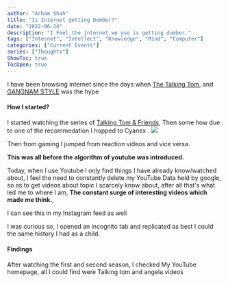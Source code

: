 ```yaml
---
author: "Arham Shah"
title: "Is Internet getting Dumber?"
date: "2022-06-24"
description: "I Feel the internet we use is getting dumber."
tags: ["Internet", "Intellect", "Knowledge", "Mind", "Computer"]
categories: ["Current Events"]
series: ["Thoughts"]
ShowToc: true
TocOpen: true
---
```

I have been browsing internet since the days when [The Talking Tom](https://en.wikipedia.org/wiki/Talking_Tom_%26_Friends#Talking_Tom), and [GANGNAM STYLE](https://www.youtube.com/watch?v=9bZkp7q19f0) was the hype

#### How I started?
I started watching the series of [Talking Tom & Friends](https://www.youtube.com/playlist?list=PL2DBcdm4eKchvBWCHzmkuE_WSXgPaS1Mn), Then some how due to one of the recommedation I hopped to Cyanex .
![](https://blog.thatguymakes.me/images/Cyanex.jpg)

Then from gaming I jumped from reaction videos and vice versa.

**This was all before the algorithm of youtube was introduced.**

Today, when I use Youtube I only find things I have already know/watched about, I feel the need to constantly delete my YouTube Data held by google, so as to get videos about topic I scarcely know about, 
after all that's what led me to where I am, **The constant surge of interesting videos which made me think.**,

I can see this in my Instagram feed as well






I was curious so, I opened an incognito tab and replicated as best I could the same history I had as a child.

#### Findings
After watching the first and second season, I checked My YouTube homepage, all I could find were Talking tom and angela videos